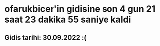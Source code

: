 # ofarukbicer'in gidisine son 4 gun 21 saat 23 dakika 55 saniye kaldi

## Gidis tarihi: 30.09.2022 :(